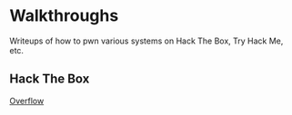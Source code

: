 # Walkthroughs
Writeups of how to pwn various systems on Hack The Box, Try Hack Me, etc.



## Hack The Box

[Overflow](https://github.com/kdirectorate/walkthroughs/blob/main/Overflow.md)
